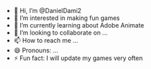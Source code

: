 - 👋 Hi, I’m @DanielDami2
- 👀 I’m interested in making fun games
- 🌱 I’m currently learning about Adobe Animate
- 💞️ I’m looking to collaborate on ...
- 📫 How to reach me ...
- 😄 Pronouns: ...
- ⚡ Fun fact: I will update my games very often

<!---
DanielDami2/DanielDami2 is a ✨ special ✨ repository because its `README.md` (this file) appears on your GitHub profile.
You can click the Preview link to take a look at your changes.
--->
